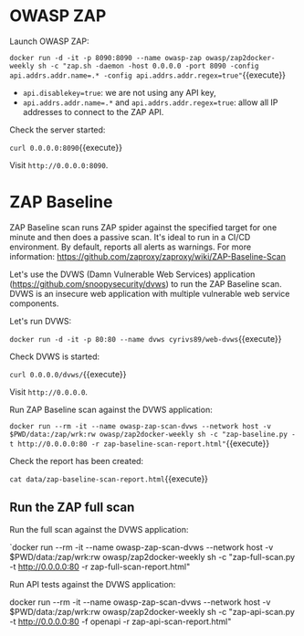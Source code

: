 # OWASP ZAP

Launch OWASP ZAP:

`docker run -d -it -p 8090:8090 --name owasp-zap owasp/zap2docker-weekly sh -c "zap.sh -daemon -host 0.0.0.0 -port 8090 -config api.addrs.addr.name=.* -config api.addrs.addr.regex=true"`{{execute}}

- `api.disablekey=true`: we are not using any API key,
- `api.addrs.addr.name=.*` and `api.addrs.addr.regex=true`: allow all IP addresses to connect to the ZAP API.

Check the server started:

`curl 0.0.0.0:8090`{{execute}}

Visit `http://0.0.0.0:8090`.

# ZAP Baseline

ZAP Baseline scan runs ZAP spider against the specified target for one minute and then does a passive scan. It's ideal to run in a CI/CD environment. By default, reports all alerts as warnings. For more information: https://github.com/zaproxy/zaproxy/wiki/ZAP-Baseline-Scan

Let's use the DVWS (Damn Vulnerable Web Services) application (https://github.com/snoopysecurity/dvws) to run the ZAP Baseline scan. DVWS is an insecure web application with multiple vulnerable web service components.

Let's run DVWS:

`docker run -d -it -p 80:80 --name dvws cyrivs89/web-dvws`{{execute}}

Check DVWS is started:

`curl 0.0.0.0/dvws/`{{execute}}

Visit `http://0.0.0.0`.

Run ZAP Baseline scan against the DVWS application:

`docker run --rm -it --name owasp-zap-scan-dvws --network host -v $PWD/data:/zap/wrk:rw owasp/zap2docker-weekly sh -c "zap-baseline.py -t http://0.0.0.0:80 -r zap-baseline-scan-report.html"`{{execute}}

Check the report has been created:

`cat data/zap-baseline-scan-report.html`{{execute}}

## Run the ZAP full scan

Run the full scan against the DVWS application:

`docker run --rm -it --name owasp-zap-scan-dvws --network host -v $PWD/data:/zap/wrk:rw owasp/zap2docker-weekly sh -c "zap-full-scan.py -t http://0.0.0.0:80 -r zap-full-scan-report.html"







Run API tests against the DVWS application:

docker run --rm -it --name owasp-zap-scan-dvws --network host -v $PWD/data:/zap/wrk:rw owasp/zap2docker-weekly sh -c "zap-api-scan.py -t http://0.0.0.0:80 -f openapi -r zap-api-scan-report.html"
